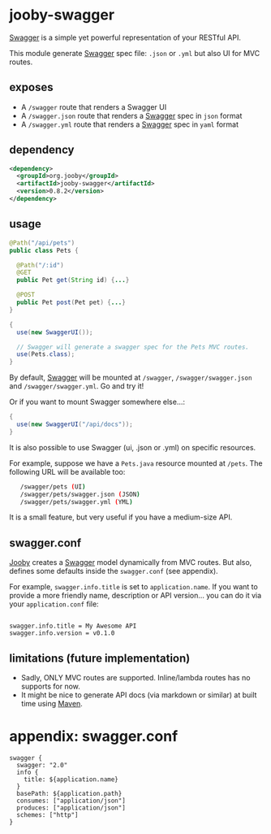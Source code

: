 # jooby-swagger

[Swagger](http://swagger.io) is a simple yet powerful representation of your RESTful API.

This module generate [Swagger](http://swagger.io) spec file: ```.json``` or ```.yml``` but also UI for MVC routes.

## exposes

* A ```/swagger``` route that renders a Swagger UI
* A ```/swagger.json``` route that renders a [Swagger](http://swagger.io) spec in ```json``` format
* A ```/swagger.yml``` route that renders a [Swagger](http://swagger.io) spec in ```yaml``` format

## dependency

```xml
<dependency>
  <groupId>org.jooby</groupId>
  <artifactId>jooby-swagger</artifactId>
  <version>0.8.2</version>
</dependency>
```

## usage

```java
@Path("/api/pets")
public class Pets {

  @Path("/:id")
  @GET
  public Pet get(String id) {...}

  @POST
  public Pet post(Pet pet) {...}
}
```


```java
{
  use(new SwaggerUI());

  // Swagger will generate a swagger spec for the Pets MVC routes.
  use(Pets.class);
}
```

By default, [Swagger](http://swagger.io) will be mounted at ```/swagger```, ```/swagger/swagger.json``` and ```/swagger/swagger.yml```. Go and try it!

Or if you want to mount Swagger somewhere else...:

```java
{
  use(new SwaggerUI("/api/docs"));
}
```

It is also possible to use Swagger (ui, .json or .yml) on specific resources.

For example, suppose we have a ```Pets.java``` resource mounted at ```/pets```. The following
URL will be available too:

```bash
   /swagger/pets (UI)
   /swagger/pets/swagger.json (JSON)
   /swagger/pets/swagger.yml (YML)
```

It is a small feature, but very useful if you have a medium-size API.

## swagger.conf

[Jooby](http://jooby.org) creates a [Swagger](http://swagger.io) model dynamically from MVC routes. But also, defines some defaults inside the ```swagger.conf``` (see appendix).

For example, ```swagger.info.title``` is set to ```application.name```. If you want
to provide a more friendly name, description or API version... you can do it via your ```application.conf``` file:

```properties

swagger.info.title = My Awesome API
swagger.info.version = v0.1.0

```

## limitations (future implementation)

* Sadly, ONLY MVC routes are supported. Inline/lambda routes has no supports for now.
* It might be nice to generate API docs (via markdown or similar) at built time using [Maven](http://maven.apache.org/).

# appendix: swagger.conf

```properties
swagger {
  swagger: "2.0"
  info {
    title: ${application.name}
  }
  basePath: ${application.path}
  consumes: ["application/json"]
  produces: ["application/json"]
  schemes: ["http"]
}

```
